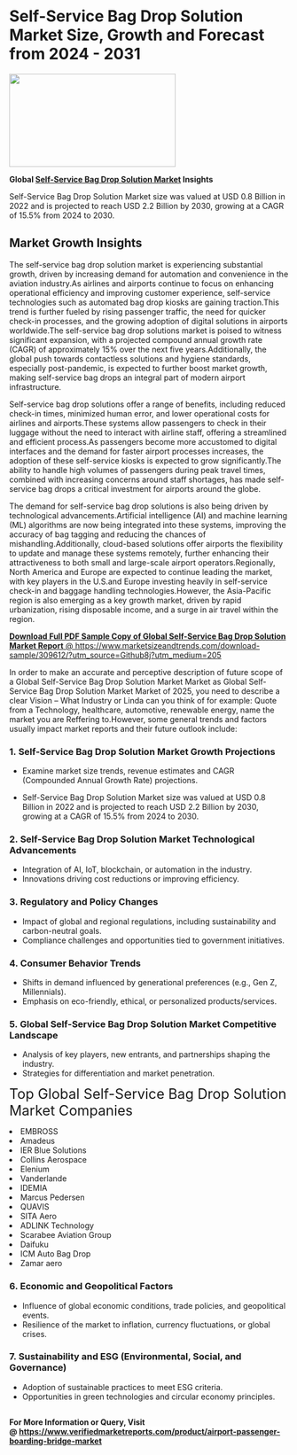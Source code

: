 <H1>Self-Service Bag Drop Solution Market Size, Growth and Forecast from 2024 - 2031</H1><img class="aligncenter size-medium wp-image-584254" src="https://thirdeyenews.in/wp-content/uploads/2024/09/Global-Market-Research-300x168.jpeg" alt="" width="300" height="168" /><p><strong>Global&nbsp;<a href="https://www.marketsizeandtrends.com/download-sample/309612/?utm_source=Github8j?utm_medium=205">Self-Service Bag Drop Solution Market</a> Insights</strong></p><p>Self-Service Bag Drop Solution Market size was valued at USD 0.8 Billion in 2022 and is projected to reach USD 2.2 Billion by 2030, growing at a CAGR of 15.5% from 2024 to 2030.</p><p><h2>Market Growth Insights</h2> <p>The self-service bag drop solution market is experiencing substantial growth, driven by increasing demand for automation and convenience in the aviation industry.As airlines and airports continue to focus on enhancing operational efficiency and improving customer experience, self-service technologies such as automated bag drop kiosks are gaining traction.This trend is further fueled by rising passenger traffic, the need for quicker check-in processes, and the growing adoption of digital solutions in airports worldwide.The self-service bag drop solutions market is poised to witness significant expansion, with a projected compound annual growth rate (CAGR) of approximately 15% over the next five years.Additionally, the global push towards contactless solutions and hygiene standards, especially post-pandemic, is expected to further boost market growth, making self-service bag drops an integral part of modern airport infrastructure.</p> <p><a href="#"></a></p> <p>Self-service bag drop solutions offer a range of benefits, including reduced check-in times, minimized human error, and lower operational costs for airlines and airports.These systems allow passengers to check in their luggage without the need to interact with airline staff, offering a streamlined and efficient process.As passengers become more accustomed to digital interfaces and the demand for faster airport processes increases, the adoption of these self-service kiosks is expected to grow significantly.The ability to handle high volumes of passengers during peak travel times, combined with increasing concerns around staff shortages, has made self-service bag drops a critical investment for airports around the globe.</p> <p>The demand for self-service bag drop solutions is also being driven by technological advancements.Artificial intelligence (AI) and machine learning (ML) algorithms are now being integrated into these systems, improving the accuracy of bag tagging and reducing the chances of mishandling.Additionally, cloud-based solutions offer airports the flexibility to update and manage these systems remotely, further enhancing their attractiveness to both small and large-scale airport operators.Regionally, North America and Europe are expected to continue leading the market, with key players in the U.S.and Europe investing heavily in self-service check-in and baggage handling technologies.However, the Asia-Pacific region is also emerging as a key growth market, driven by rapid urbanization, rising disposable income, and a surge in air travel within the region.</p> <p><a href="#"></p><p><span class=""><strong>Download Full PDF Sample Copy of Global Self-Service Bag Drop Solution Market Report</strong> @ <a href="https://www.marketsizeandtrends.com/download-sample/309612/?utm_source=Github8j?utm_medium=205" target="_blank">https://www.marketsizeandtrends.com/download-sample/309612/?utm_source=Github8j?utm_medium=205</a></span></p><p>In order to make an accurate and perceptive description of future scope of a Global&nbsp;Self-Service Bag Drop Solution Market Market as Global&nbsp;Self-Service Bag Drop Solution Market Market of 2025, you need to describe a clear Vision &ndash; What Industry or Linda can you think of for example: Quote from a Technology, healthcare, automotive, renewable energy, name the market you are Reffering to.However, some general trends and factors usually impact market reports and their future outlook include:</p><h3>1.&nbsp;<strong>Self-Service Bag Drop Solution Market Growth Projections</strong></h3><ul><li>Examine market size trends, revenue estimates and CAGR (Compounded Annual Growth Rate) projections.</li><li><p>Self-Service Bag Drop Solution Market size was valued at USD 0.8 Billion in 2022 and is projected to reach USD 2.2 Billion by 2030, growing at a CAGR of 15.5% from 2024 to 2030.</p></li></ul><h3>2.&nbsp;<strong>Self-Service Bag Drop Solution Market Technological Advancements</strong></h3><ul><li>Integration of AI, IoT, blockchain, or automation in the industry.</li><li>Innovations driving cost reductions or improving efficiency.</li></ul><h3>3.&nbsp;<strong>Regulatory and Policy Changes</strong></h3><ul><li>Impact of global and regional regulations, including sustainability and carbon-neutral goals.</li><li>Compliance challenges and opportunities tied to government initiatives.</li></ul><h3>4.&nbsp;<strong>Consumer Behavior Trends</strong></h3><ul><li>Shifts in demand influenced by generational preferences (e.g., Gen Z, Millennials).</li><li>Emphasis on eco-friendly, ethical, or personalized products/services.</li></ul><h3>5.&nbsp;<strong>Global Self-Service Bag Drop Solution Market Competitive Landscape</strong></h3><ul><li>Analysis of key players, new entrants, and partnerships shaping the industry.</li><li>Strategies for differentiation and market penetration.</li></ul><p data-pm-slice="1 1 []"><span style="color: inherit; font-family: inherit; font-size: 25px;">Top Global Self-Service Bag Drop Solution Market Companies</span></p><div class="" data-test-id=""><p><li>EMBROSS</li><li> Amadeus</li><li> IER Blue Solutions</li><li> Collins Aerospace</li><li> Elenium</li><li> Vanderlande</li><li> IDEMIA</li><li> Marcus Pedersen</li><li> QUAVIS</li><li> SITA Aero</li><li> ADLINK Technology</li><li> Scarabee Aviation Group</li><li> Daifuku</li><li> ICM Auto Bag Drop</li><li> Zamar aero</li></p></div><h3>6.&nbsp;<strong>Economic and Geopolitical Factors</strong></h3><ul><li>Influence of global economic conditions, trade policies, and geopolitical events.</li><li>Resilience of the market to inflation, currency fluctuations, or global crises.</li></ul><h3>7.&nbsp;<strong>Sustainability and ESG (Environmental, Social, and Governance)</strong></h3><ul><li>Adoption of sustainable practices to meet ESG criteria.</li><li>Opportunities in green technologies and circular economy principles.</li></ul><h2><strong style="font-size: 14px;">For More Information or Query, Visit @&nbsp;</strong><a style="background-color: #ffffff; font-size: 14px;" href="https://www.marketsizeandtrends.com/report/self-service-bag-drop-solution-market/" target="_blank">https://www.verifiedmarketreports.com/product/airport-passenger-boarding-bridge-market</a></h2>